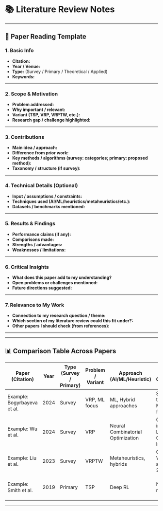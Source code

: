 # 📚 Literature Review Notes

---

## 📄 Paper Reading Template

### 1. Basic Info
- **Citation:**  
- **Year / Venue:**  
- **Type:** (Survey / Primary / Theoretical / Applied)  
- **Keywords:**  

---

### 2. Scope & Motivation
- **Problem addressed:**  
- **Why important / relevant:**  
- **Variant (TSP, VRP, VRPTW, etc.):**  
- **Research gap / challenge highlighted:**  

---

### 3. Contributions
- **Main idea / approach:**  
- **Difference from prior work:**  
- **Key methods / algorithms (survey: categories; primary: proposed method):**  
- **Taxonomy / structure (if survey):**  

---

### 4. Technical Details (Optional)
- **Input / assumptions / constraints:**  
- **Techniques used (AI/ML/heuristics/metaheuristics/etc.):**  
- **Datasets / benchmarks mentioned:**  

---

### 5. Results & Findings
- **Performance claims (if any):**  
- **Comparisons made:**  
- **Strengths / advantages:**  
- **Weaknesses / limitations:**  

---

### 6. Critical Insights
- **What does this paper add to my understanding?**  
- **Open problems or challenges mentioned:**  
- **Future directions suggested:**  

---

### 7. Relevance to My Work
- **Connection to my research question / theme:**  
- **Which section of my literature review could this fit under?:**  
- **Other papers I should check (from references):**  

---

---

## 📊 Comparison Table Across Papers

| Paper (Citation) | Year | Type (Survey / Primary) | Problem / Variant | Approach (AI/ML/Heuristic) | Key Contributions | Limitations | Relevance to My Work |
|------------------|------|--------------------------|-------------------|----------------------------|------------------|-------------|----------------------|
| Example: Bogyrbayeva et al. | 2024 | Survey | VRP, ML focus | ML, Hybrid approaches | Systematic taxonomy of ML methods for VRP | Generalization + scalability challenges | High – core reference for AI+VRP |
| Example: Wu et al. | 2024 | Survey | VRP | Neural Combinatorial Optimization | Classification into Learning-to-Construct / Improve etc. | Early-stage, limited benchmarks | High – captures SOTA methods |
| Example: Liu et al. | 2023 | Survey | VRPTW | Metaheuristics, hybrids | Covers VRPTW advances 2018–2022 | Doesn’t include deep learning | Medium – background on constraints |
| Example: Smith et al. | 2019 | Primary | TSP | Deep RL | New RL model for TSP | Poor generalization to large n | High – relevant algorithm baseline |

---

